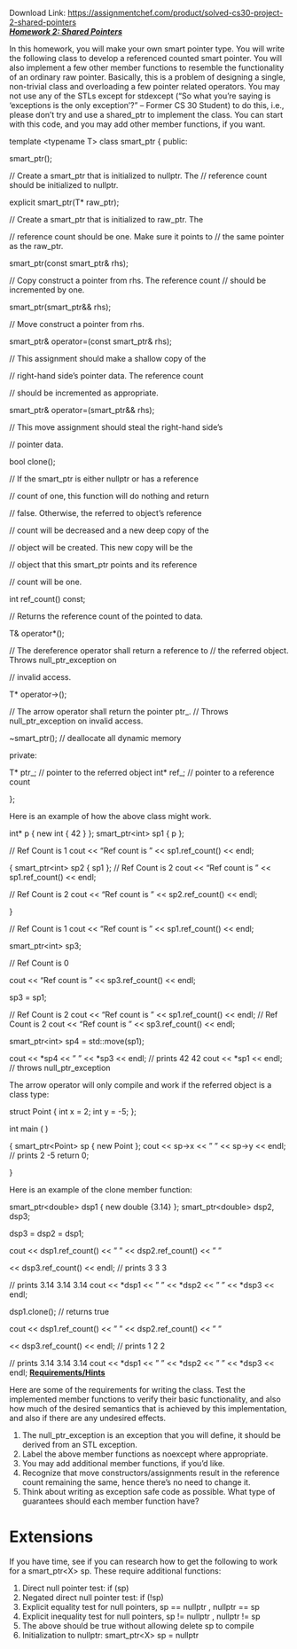 Download Link: https://assignmentchef.com/product/solved-cs30-project-2-shared-pointers
<br>
<strong><em><u>Homework 2:  Shared Pointers</u></em></strong>

In this homework, you will make your own smart pointer type. You will write the following class to develop a referenced counted smart pointer.  You will also implement a few other member functions to resemble the functionality of an ordinary raw pointer. Basically, this is a problem of designing a single, non-trivial class and overloading a few pointer related operators. You may not use any of the STLs except for stdexcept (“So what you’re saying is ‘exceptions is the only exception’?” – Former CS 30 Student) to do this, i.e., please don’t try and use a shared_ptr to implement the class. You can start with this code, and you may add other member functions, if you want.

template &lt;typename T&gt; class smart_ptr { public:

smart_ptr();

// Create a smart_ptr that is initialized to nullptr. The   // reference count should be initialized to nullptr.

explicit smart_ptr(T* raw_ptr);

// Create a smart_ptr that is initialized to raw_ptr. The

// reference count should be one.  Make sure it points to  // the same pointer as the raw_ptr.

smart_ptr(const smart_ptr&amp; rhs);

// Copy construct a pointer from rhs. The reference count   // should be incremented by one.

smart_ptr(smart_ptr&amp;&amp; rhs);

// Move construct a pointer from rhs.

smart_ptr&amp; operator=(const smart_ptr&amp; rhs);

// This assignment should make a shallow copy of the

// right-hand side’s pointer data. The reference count

// should be incremented as appropriate.

smart_ptr&amp; operator=(smart_ptr&amp;&amp; rhs);

// This move assignment should steal the right-hand side’s

// pointer data.




bool clone();

// If the smart_ptr is either nullptr or has a reference

// count of one, this function will do nothing and return

// false. Otherwise, the referred to object’s reference

// count will be decreased and a new deep copy of the

// object will be created. This new copy will be the

// object that this smart_ptr points and its reference

// count will be one.

int ref_count() const;

// Returns the reference count of the pointed to data.




T&amp; operator*();

// The dereference operator shall return a reference to   // the referred object. Throws null_ptr_exception on

// invalid access.

T* operator-&gt;();

// The arrow operator shall return the pointer ptr_.   // Throws null_ptr_exception on invalid access.




~smart_ptr();          // deallocate all dynamic memory

private:

T* ptr_;               // pointer to the referred object     int* ref_;             // pointer to a reference count

};




Here is an example of how the above class might work.

int* p { new int { 42 } }; smart_ptr&lt;int&gt; sp1 { p };




// Ref Count is 1 cout &lt;&lt; “Ref count is ” &lt;&lt; sp1.ref_count() &lt;&lt; endl;

{    smart_ptr&lt;int&gt; sp2 { sp1 };    // Ref Count is 2    cout &lt;&lt; “Ref count is ” &lt;&lt; sp1.ref_count() &lt;&lt; endl;

// Ref Count is 2    cout &lt;&lt; “Ref count is ” &lt;&lt; sp2.ref_count() &lt;&lt; endl;

}




// Ref Count is 1 cout &lt;&lt; “Ref count is ” &lt;&lt; sp1.ref_count() &lt;&lt; endl;

smart_ptr&lt;int&gt; sp3;




// Ref Count is 0

cout &lt;&lt; “Ref count is ” &lt;&lt; sp3.ref_count() &lt;&lt; endl;

sp3 = sp1;




// Ref Count is 2 cout &lt;&lt; “Ref count is ” &lt;&lt; sp1.ref_count() &lt;&lt; endl; // Ref Count is 2 cout &lt;&lt; “Ref count is ” &lt;&lt; sp3.ref_count() &lt;&lt; endl;

smart_ptr&lt;int&gt; sp4 = std::move(sp1);

cout &lt;&lt; *sp4 &lt;&lt; ” ” &lt;&lt; *sp3 &lt;&lt; endl;        // prints 42 42 cout &lt;&lt; *sp1 &lt;&lt; endl;   // throws null_ptr_exception




The arrow operator will only compile and work if the referred object is a class type:

struct Point { int x = 2; int y = -5; };

int main ( )

{    smart_ptr&lt;Point&gt; sp { new Point };    cout &lt;&lt; sp-&gt;x &lt;&lt; ” ” &lt;&lt; sp-&gt;y &lt;&lt; endl;   // prints 2 -5    return 0;

}




Here is an example of the clone member function:

smart_ptr&lt;double&gt; dsp1 { new double {3.14} }; smart_ptr&lt;double&gt; dsp2, dsp3;

dsp3 = dsp2 = dsp1;

cout &lt;&lt; dsp1.ref_count() &lt;&lt; ” ” &lt;&lt; dsp2.ref_count() &lt;&lt; ” ”

&lt;&lt; dsp3.ref_count() &lt;&lt; endl; // prints 3 3 3

// prints 3.14 3.14 3.14 cout &lt;&lt; *dsp1 &lt;&lt; ” ” &lt;&lt; *dsp2 &lt;&lt; ” ” &lt;&lt; *dsp3 &lt;&lt; endl;

dsp1.clone();        // returns true

cout &lt;&lt; dsp1.ref_count() &lt;&lt; ” ” &lt;&lt; dsp2.ref_count() &lt;&lt; ” ”

&lt;&lt; dsp3.ref_count() &lt;&lt; endl; // prints 1 2 2

// prints 3.14 3.14 3.14 cout &lt;&lt; *dsp1 &lt;&lt; ” ” &lt;&lt; *dsp2 &lt;&lt; ” ” &lt;&lt; *dsp3 &lt;&lt; endl; <strong><u>Requirements/Hints</u></strong>

Here are some of the requirements for writing the class. Test the implemented member functions to verify their basic functionality, and also how much of the desired semantics that is achieved by this implementation, and also if there are any undesired effects.

<ol>

 <li>The null_ptr_exception is an exception that you will define, it should be derived from an STL exception.</li>

 <li>Label the above member functions as noexcept where appropriate.</li>

 <li>You may add additional member functions, if you’d like.</li>

 <li>Recognize that move constructors/assignments result in the reference count remaining the same, hence there’s no need to change it.</li>

 <li>Think about writing as exception safe code as possible. What type of guarantees should each member function have?</li>

</ol>




<h1>Extensions</h1>




If you have time, see if you can research how to get the following to work for a smart_ptr&lt;X&gt; sp. These require additional functions:

<ol>

 <li>Direct null pointer test: if (sp)</li>

 <li>Negated direct null pointer test: if (!sp)</li>

 <li>Explicit equality test for null pointers, sp == nullptr , nullptr == sp</li>

 <li>Explicit inequality test for null pointers, sp != nullptr , nullptr != sp</li>

 <li>The above should be true without allowing delete sp to compile</li>

 <li>Initialization to nullptr: smart_ptr&lt;X&gt; sp = nullptr</li>

</ol>


